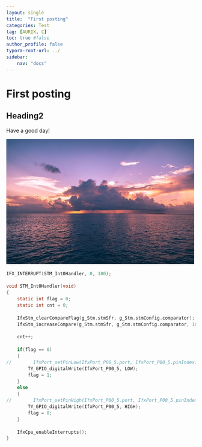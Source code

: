 ```yaml
---
layout: single
title:  "First posting"
categories: Test
tag: [AURIX, C]
toc: true #false
author_profile: false
typora-root-url: ../
sidebar:
    nav: "docs"
---
```


# First posting

## Heading2

Have a good day!

![pexels-photo-2775196](/images/2023-05-01-first/pexels-photo-2775196-1682933483513-6.jpeg)

``` c
IFX_INTERRUPT(STM_Int0Handler, 0, 100);

void STM_Int0Handler(void)
{
    static int flag = 0;
    static int cnt = 0;

    IfxStm_clearCompareFlag(g_Stm.stmSfr, g_Stm.stmConfig.comparator);
    IfxStm_increaseCompare(g_Stm.stmSfr, g_Stm.stmConfig.comparator, 100000000u);

    cnt++;

    if(flag == 0)
    {
//        IfxPort_setPinLow(IfxPort_P00_5.port, IfxPort_P00_5.pinIndex);
        TY_GPIO_digitalWrite(IfxPort_P00_5, LOW);
        flag = 1;
    }
    else
    {
//        IfxPort_setPinHigh(IfxPort_P00_5.port, IfxPort_P00_5.pinIndex);
        TY_GPIO_digitalWrite(IfxPort_P00_5, HIGH);
        flag = 0;
    }

    IfxCpu_enableInterrupts();
}
```

